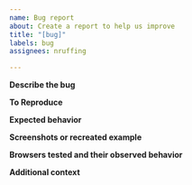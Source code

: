 ```yaml
---
name: Bug report
about: Create a report to help us improve
title: "[bug]"
labels: bug
assignees: nruffing

---
```


**Describe the bug**

**To Reproduce**

**Expected behavior**

**Screenshots or recreated example**

**Browsers tested and their observed behavior**

**Additional context**
